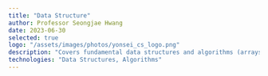 ```yaml
---
title: "Data Structure"
author: Professor Seongjae Hwang
date: 2023-06-30
selected: true
logo: "/assets/images/photos/yonsei_cs_logo.png"
description: "Covers fundamental data structures and algorithms (arrays, stacks, queues, linked lists, trees, graphs; sorting, searching). Emphasis on algorithm complexity and implementation in assignments."
technologies: "Data Structures, Algorithms"
---
```

